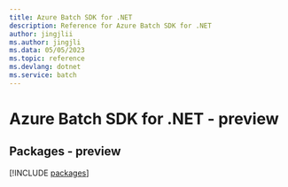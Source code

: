 ```yaml
---
title: Azure Batch SDK for .NET
description: Reference for Azure Batch SDK for .NET
author: jingjlii
ms.author: jingjli
ms.data: 05/05/2023
ms.topic: reference
ms.devlang: dotnet
ms.service: batch
---
```

# Azure Batch SDK for .NET - preview
## Packages - preview
[!INCLUDE [packages](batch-index.md)]